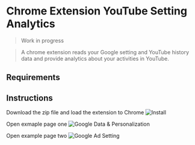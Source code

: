 # Chrome Extension YouTube Setting Analytics
> Work in progress

> A chrome extension reads your Google setting and YouTube history data and provide analytics about your activities in YouTube.
## Requirements

## Instructions
Download the zip file and load the extension to Chrome
![Install](https://github.com/youozhan/Smart-Receipt/blob/master/assets/print_01.gif)

Open exmaple page one
![Google Data & Personalization](https://github.com/youozhan/Smart-Receipt/blob/master/assets/print_02.gif)


Open example page two
![Google Ad Setting](https://github.com/youozhan/Smart-Receipt/blob/master/assets/print_03.gif)
